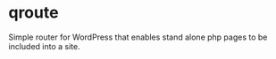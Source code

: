 qroute
======

Simple router for WordPress that enables stand alone php pages to be included into a site.
